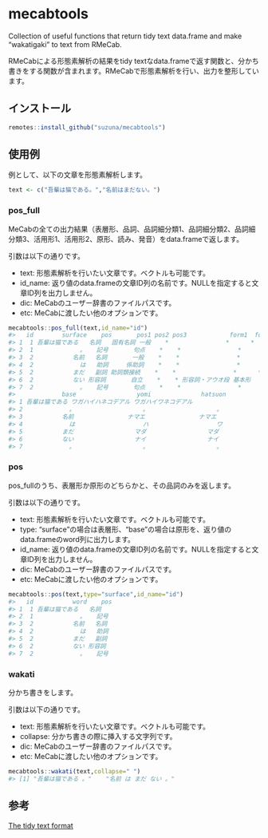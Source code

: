 
<!-- README.md is generated from README.Rmd. Please edit that file -->

# mecabtools

<!-- badges: start -->

<!-- badges: end -->

Collection of useful functions that return tidy text data.frame and make
“wakatigaki” to text from RMeCab.

RMeCabによる形態素解析の結果をtidy
textなdata.frameで返す関数と、分かち書きをする関数が含まれます。RMeCabで形態素解析を行い、出力を整形しています。

## インストール

``` r
remotes::install_github("suzuna/mecabtools")
```

## 使用例

例として、以下の文章を形態素解析します。

``` r
text <- c("吾輩は猫である。","名前はまだない。")
```

### pos\_full

MeCabの全ての出力結果（表層形、品詞、品詞細分類1、品詞細分類2、品詞細分類3、活用形1、活用形2、原形、読み、発音）をdata.frameで返します。

引数は以下の通りです。

  - text: 形態素解析を行いたい文章です。ベクトルも可能です。
  - id\_name: 返り値のdata.frameの文章ID列の名前です。NULLを指定すると文章ID列を出力しません。
  - dic: MeCabのユーザー辞書のファイルパスです。
  - etc: MeCabに渡したい他のオプションです。

<!-- end list -->

``` r
mecabtools::pos_full(text,id_name="id")
#>   id        surface    pos       pos1 pos2 pos3            form1  form2
#> 1  1 吾輩は猫である   名詞   固有名詞 一般    *                *      *
#> 2  1             。   記号       句点    *    *                *      *
#> 3  2           名前   名詞       一般    *    *                *      *
#> 4  2             は   助詞     係助詞    *    *                *      *
#> 5  2           まだ   副詞 助詞類接続    *    *                *      *
#> 6  2           ない 形容詞       自立    *    * 形容詞・アウオ段 基本形
#> 7  2             。   記号       句点    *    *                *      *
#>             base                 yomi              hatsuon
#> 1 吾輩は猫である ワガハイハネコデアル ワガハイワネコデアル
#> 2             。                   。                   。
#> 3           名前               ナマエ               ナマエ
#> 4             は                   ハ                   ワ
#> 5           まだ                 マダ                 マダ
#> 6           ない                 ナイ                 ナイ
#> 7             。                   。                   。
```

### pos

pos\_fullのうち、表層形か原形のどちらかと、その品詞のみを返します。

引数は以下の通りです。

  - text: 形態素解析を行いたい文章です。ベクトルも可能です。
  - type: “surface”の場合は表層形、“base”の場合は原形を、返り値のdata.frameのword列に出力します。
  - id\_name: 返り値のdata.frameの文章ID列の名前です。NULLを指定すると文章ID列を出力しません。
  - dic: MeCabのユーザー辞書のファイルパスです。
  - etc: MeCabに渡したい他のオプションです。

<!-- end list -->

``` r
mecabtools::pos(text,type="surface",id_name="id")
#>   id           word    pos
#> 1  1 吾輩は猫である   名詞
#> 2  1             。   記号
#> 3  2           名前   名詞
#> 4  2             は   助詞
#> 5  2           まだ   副詞
#> 6  2           ない 形容詞
#> 7  2             。   記号
```

### wakati

分かち書きをします。

引数は以下の通りです。

  - text: 形態素解析を行いたい文章です。ベクトルも可能です。
  - collapse: 分かち書きの際に挿入する文字列です。
  - dic: MeCabのユーザー辞書のファイルパスです。
  - etc: MeCabに渡したい他のオプションです。

<!-- end list -->

``` r
mecabtools::wakati(text,collapse=" ")
#> [1] "吾輩は猫である 。"    "名前 は まだ ない 。"
```

## 参考

[The tidy text format](https://www.tidytextmining.com/tidytext.html)

